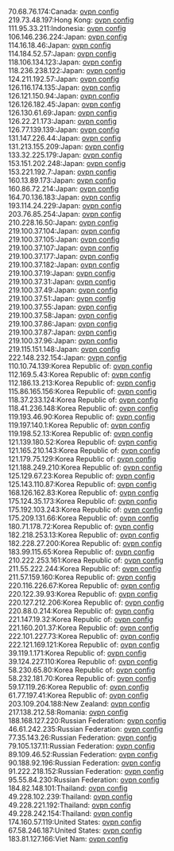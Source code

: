 70.68.76.174:Canada: [ovpn config](vpn/70_68_76_174.ovpn)  
219.73.48.197:Hong Kong: [ovpn config](vpn/219_73_48_197.ovpn)  
111.95.33.211:Indonesia: [ovpn config](vpn/111_95_33_211.ovpn)  
106.146.236.224:Japan: [ovpn config](vpn/106_146_236_224.ovpn)  
114.16.18.46:Japan: [ovpn config](vpn/114_16_18_46.ovpn)  
114.184.52.57:Japan: [ovpn config](vpn/114_184_52_57.ovpn)  
118.106.134.123:Japan: [ovpn config](vpn/118_106_134_123.ovpn)  
118.236.238.122:Japan: [ovpn config](vpn/118_236_238_122.ovpn)  
124.211.192.57:Japan: [ovpn config](vpn/124_211_192_57.ovpn)  
126.116.174.135:Japan: [ovpn config](vpn/126_116_174_135.ovpn)  
126.121.150.94:Japan: [ovpn config](vpn/126_121_150_94.ovpn)  
126.126.182.45:Japan: [ovpn config](vpn/126_126_182_45.ovpn)  
126.130.61.69:Japan: [ovpn config](vpn/126_130_61_69.ovpn)  
126.22.21.173:Japan: [ovpn config](vpn/126_22_21_173.ovpn)  
126.77.139.139:Japan: [ovpn config](vpn/126_77_139_139.ovpn)  
131.147.226.44:Japan: [ovpn config](vpn/131_147_226_44.ovpn)  
131.213.155.209:Japan: [ovpn config](vpn/131_213_155_209.ovpn)  
133.32.225.179:Japan: [ovpn config](vpn/133_32_225_179.ovpn)  
153.151.202.248:Japan: [ovpn config](vpn/153_151_202_248.ovpn)  
153.221.192.7:Japan: [ovpn config](vpn/153_221_192_7.ovpn)  
160.13.89.173:Japan: [ovpn config](vpn/160_13_89_173.ovpn)  
160.86.72.214:Japan: [ovpn config](vpn/160_86_72_214.ovpn)  
164.70.136.183:Japan: [ovpn config](vpn/164_70_136_183.ovpn)  
193.114.24.229:Japan: [ovpn config](vpn/193_114_24_229.ovpn)  
203.76.85.254:Japan: [ovpn config](vpn/203_76_85_254.ovpn)  
210.228.16.50:Japan: [ovpn config](vpn/210_228_16_50.ovpn)  
219.100.37.104:Japan: [ovpn config](vpn/219_100_37_104.ovpn)  
219.100.37.105:Japan: [ovpn config](vpn/219_100_37_105.ovpn)  
219.100.37.107:Japan: [ovpn config](vpn/219_100_37_107.ovpn)  
219.100.37.177:Japan: [ovpn config](vpn/219_100_37_177.ovpn)  
219.100.37.182:Japan: [ovpn config](vpn/219_100_37_182.ovpn)  
219.100.37.19:Japan: [ovpn config](vpn/219_100_37_19.ovpn)  
219.100.37.31:Japan: [ovpn config](vpn/219_100_37_31.ovpn)  
219.100.37.49:Japan: [ovpn config](vpn/219_100_37_49.ovpn)  
219.100.37.51:Japan: [ovpn config](vpn/219_100_37_51.ovpn)  
219.100.37.55:Japan: [ovpn config](vpn/219_100_37_55.ovpn)  
219.100.37.58:Japan: [ovpn config](vpn/219_100_37_58.ovpn)  
219.100.37.86:Japan: [ovpn config](vpn/219_100_37_86.ovpn)  
219.100.37.87:Japan: [ovpn config](vpn/219_100_37_87.ovpn)  
219.100.37.96:Japan: [ovpn config](vpn/219_100_37_96.ovpn)  
219.115.151.148:Japan: [ovpn config](vpn/219_115_151_148.ovpn)  
222.148.232.154:Japan: [ovpn config](vpn/222_148_232_154.ovpn)  
110.10.74.139:Korea Republic of: [ovpn config](vpn/110_10_74_139.ovpn)  
112.169.5.43:Korea Republic of: [ovpn config](vpn/112_169_5_43.ovpn)  
112.186.13.213:Korea Republic of: [ovpn config](vpn/112_186_13_213.ovpn)  
115.86.165.156:Korea Republic of: [ovpn config](vpn/115_86_165_156.ovpn)  
118.37.233.124:Korea Republic of: [ovpn config](vpn/118_37_233_124.ovpn)  
118.41.236.148:Korea Republic of: [ovpn config](vpn/118_41_236_148.ovpn)  
119.193.46.90:Korea Republic of: [ovpn config](vpn/119_193_46_90.ovpn)  
119.197.140.1:Korea Republic of: [ovpn config](vpn/119_197_140_1.ovpn)  
119.198.52.13:Korea Republic of: [ovpn config](vpn/119_198_52_13.ovpn)  
121.139.180.52:Korea Republic of: [ovpn config](vpn/121_139_180_52.ovpn)  
121.165.210.143:Korea Republic of: [ovpn config](vpn/121_165_210_143.ovpn)  
121.179.75.129:Korea Republic of: [ovpn config](vpn/121_179_75_129.ovpn)  
121.188.249.210:Korea Republic of: [ovpn config](vpn/121_188_249_210.ovpn)  
125.129.67.23:Korea Republic of: [ovpn config](vpn/125_129_67_23.ovpn)  
125.143.110.87:Korea Republic of: [ovpn config](vpn/125_143_110_87.ovpn)  
168.126.162.83:Korea Republic of: [ovpn config](vpn/168_126_162_83.ovpn)  
175.124.35.173:Korea Republic of: [ovpn config](vpn/175_124_35_173.ovpn)  
175.192.103.243:Korea Republic of: [ovpn config](vpn/175_192_103_243.ovpn)  
175.209.131.66:Korea Republic of: [ovpn config](vpn/175_209_131_66.ovpn)  
180.71.178.72:Korea Republic of: [ovpn config](vpn/180_71_178_72.ovpn)  
182.218.253.13:Korea Republic of: [ovpn config](vpn/182_218_253_13.ovpn)  
182.228.27.200:Korea Republic of: [ovpn config](vpn/182_228_27_200.ovpn)  
183.99.115.65:Korea Republic of: [ovpn config](vpn/183_99_115_65.ovpn)  
210.222.253.161:Korea Republic of: [ovpn config](vpn/210_222_253_161.ovpn)  
211.55.222.244:Korea Republic of: [ovpn config](vpn/211_55_222_244.ovpn)  
211.57.159.160:Korea Republic of: [ovpn config](vpn/211_57_159_160.ovpn)  
220.116.226.67:Korea Republic of: [ovpn config](vpn/220_116_226_67.ovpn)  
220.122.39.93:Korea Republic of: [ovpn config](vpn/220_122_39_93.ovpn)  
220.127.212.206:Korea Republic of: [ovpn config](vpn/220_127_212_206.ovpn)  
220.88.0.214:Korea Republic of: [ovpn config](vpn/220_88_0_214.ovpn)  
221.147.19.32:Korea Republic of: [ovpn config](vpn/221_147_19_32.ovpn)  
221.160.201.37:Korea Republic of: [ovpn config](vpn/221_160_201_37.ovpn)  
222.101.227.73:Korea Republic of: [ovpn config](vpn/222_101_227_73.ovpn)  
222.121.169.121:Korea Republic of: [ovpn config](vpn/222_121_169_121.ovpn)  
39.119.1.171:Korea Republic of: [ovpn config](vpn/39_119_1_171.ovpn)  
39.124.227.110:Korea Republic of: [ovpn config](vpn/39_124_227_110.ovpn)  
58.230.65.80:Korea Republic of: [ovpn config](vpn/58_230_65_80.ovpn)  
58.232.181.70:Korea Republic of: [ovpn config](vpn/58_232_181_70.ovpn)  
59.17.119.26:Korea Republic of: [ovpn config](vpn/59_17_119_26.ovpn)  
61.77.197.41:Korea Republic of: [ovpn config](vpn/61_77_197_41.ovpn)  
203.109.204.188:New Zealand: [ovpn config](vpn/203_109_204_188.ovpn)  
217.138.212.58:Romania: [ovpn config](vpn/217_138_212_58.ovpn)  
188.168.127.220:Russian Federation: [ovpn config](vpn/188_168_127_220.ovpn)  
46.61.242.235:Russian Federation: [ovpn config](vpn/46_61_242_235.ovpn)  
77.35.143.26:Russian Federation: [ovpn config](vpn/77_35_143_26.ovpn)  
79.105.137.11:Russian Federation: [ovpn config](vpn/79_105_137_11.ovpn)  
89.109.46.52:Russian Federation: [ovpn config](vpn/89_109_46_52.ovpn)  
90.188.92.196:Russian Federation: [ovpn config](vpn/90_188_92_196.ovpn)  
91.222.218.152:Russian Federation: [ovpn config](vpn/91_222_218_152.ovpn)  
95.55.84.230:Russian Federation: [ovpn config](vpn/95_55_84_230.ovpn)  
184.82.148.101:Thailand: [ovpn config](vpn/184_82_148_101.ovpn)  
49.228.102.239:Thailand: [ovpn config](vpn/49_228_102_239.ovpn)  
49.228.221.192:Thailand: [ovpn config](vpn/49_228_221_192.ovpn)  
49.228.242.154:Thailand: [ovpn config](vpn/49_228_242_154.ovpn)  
174.160.57.119:United States: [ovpn config](vpn/174_160_57_119.ovpn)  
67.58.246.187:United States: [ovpn config](vpn/67_58_246_187.ovpn)  
183.81.127.166:Viet Nam: [ovpn config](vpn/183_81_127_166.ovpn)  
